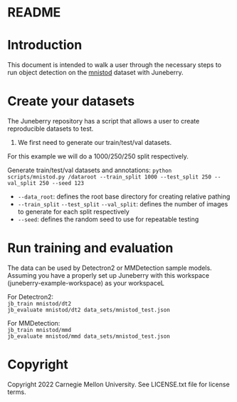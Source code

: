 README
==========

# Introduction

This document is intended to walk a user through the necessary steps to run object detection on the [mnistod](https://github.com/cmu-sei/mnistod) dataset with Juneberry.

# Create your datasets
The Juneberry repository has a script that allows a user to create reproducible datasets to test.

1. We first need to generate our train/test/val datasets. 

For this example we will do a 1000/250/250 split respectively.

Generate train/test/val datasets and annotations:
`
python scripts/mnistod.py /dataroot --train_split 1000 --test_split 250 --val_split 250 --seed 123
`

- `--data_root`: defines the root base directory for creating relative pathing
- `--train_split` `--test_split` `--val_split`: defines the number of images to generate for each split respectively
- `--seed`: defines the random seed to use for repeatable testing


# Run training and evaluation
The data can be used by Detectron2 or MMDetection sample models.  Assuming you have a properly
set up Juneberry with this workspace (juneberry-example-workspace) as your workspaceL

For Detectron2:
<br>
`jb_train mnistod/dt2`
<br>
`jb_evaluate mnistod/dt2 data_sets/mnistod_test.json`

For MMDetection:
<br>
`jb_train mnistod/mmd`
<br>
`jb_evaluate mnistod/mmd data_sets/mnistod_test.json`

# Copyright

Copyright 2022 Carnegie Mellon University.  See LICENSE.txt file for license terms.

